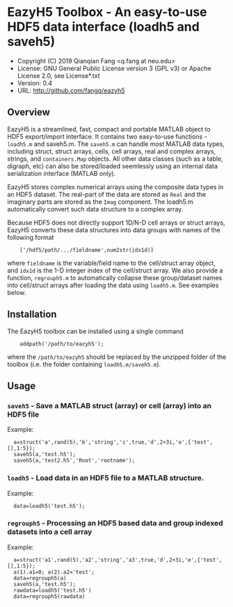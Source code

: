# EazyH5 Toolbox - An easy-to-use HDF5 data interface (loadh5 and saveh5)

* Copyright (C) 2019  Qianqian Fang <q.fang at neu.edu>
* License: GNU General Public License version 3 (GPL v3) or Apache License 2.0, see License*.txt
* Version: 0.4
* URL: http://github.com/fangq/eazyh5

## Overview

EazyH5 is a streamlined, fast, compact and portable MATLAB object to HDF5
export/import interface. It contains two easy-to-use functions - `loadh5.m` and
saveh5.m. The `saveh5.m` can handle most MATLAB data types, including struct,
struct arrays, cells, cell arrays, real and complex arrays, strings, 
and `containers.Map` objects. All other data classes (such as a table, digraph, 
etc) can also be stored/loaded seemlessly using an internal data serialization 
interface (MATLAB only).

EazyH5 stores complex numerical arrays using the composite data types in an
HDF5 dataset. The real-part of the data are stored as `Real` and the imaginary
parts are stored as the `Imag` component. The loadh5.m automatically convert
such data structure to a complex array.

Because HDF5 does not directly support 1D/N-D cell arrays or struct arrays,
EazyH5 converts these data structures into data groups with names of the 
following format
```
    ['/hdf5/path/.../fieldname',num2str(idx1d)]
```
where `fieldname` is the variable/field name to the cell/struct array object, 
and `idx1d` is the 1-D integer index of the cell/struct array. We also provide
a function, `regrouph5.m` to automatically collapse these group/dataset names
into cell/struct arrays after loading the data using `loadh5.m`. See examples
below.

## Installation

The EazyH5 toolbox can be installed using a single command
```
    addpath('/path/to/eazyh5');
```
where the `/path/to/eazyh5` should be replaced by the unzipped folder
of the toolbox (i.e. the folder containing `loadh5.m/saveh5.m`).

## Usage

### `saveh5` - Save a MATLAB struct (array) or cell (array) into an HDF5 file
Example:
```
  a=struct('a',rand(5),'b','string','c',true,'d',2+3i,'e',{'test',[],1:5});
  saveh5(a,'test.h5');
  saveh5(a,'test2.h5','Root','rootname');
```
### `loadh5` - Load data in an HDF5 file to a MATLAB structure.
Example:
```
  data=loadh5('test.h5');
```
### `regrouph5` - Processing an HDF5 based data and group indexed datasets into a cell array
Example:
```
  a=struct('a1',rand(5),'a2','string','a3',true,'d',2+3i,'e',{'test',[],1:5});
  a(1).a1=0; a(2).a2='test';
  data=regrouph5(a)
  saveh5(a,'test.h5');
  rawdata=loadh5('test.h5')
  data=regrouph5(rawdata)
```

